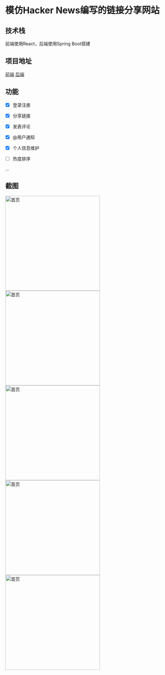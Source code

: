 # 模仿Hacker News编写的链接分享网站

## 技术栈
前端使用React，后端使用Spring Boot搭建

## 项目地址
[前端](https://github.com/zijian-z/web-share-react)
[后端](https://github.com/zijian-z/web-share)

## 功能
- [x] 登录注册
- [x] 分享链接
- [x] 发表评论
- [x] @用户通知
- [x] 个人信息维护
- [ ] 热度排序


...

## 截图
<kbd>
<img src="https://gitee.com/zhangthree3/cdn/raw/main/login.png" alt="首页" width="300"/>
</kbd>
<kbd>
<img src="https://gitee.com/zhangthree3/cdn/raw/main/index.png" alt="首页" width="300"/>
</kbd>
<kbd>
<img src="https://gitee.com/zhangthree3/cdn/raw/main/share.png" alt="首页" width="300"/>
</kbd>
<kbd>
<img src="https://gitee.com/zhangthree3/cdn/raw/main/notify.png" alt="首页" width="300"/>
</kbd>
<kbd>
<img src="https://gitee.com/zhangthree3/cdn/raw/main/profile.png" alt="首页" width="300"/>
</kbd>
